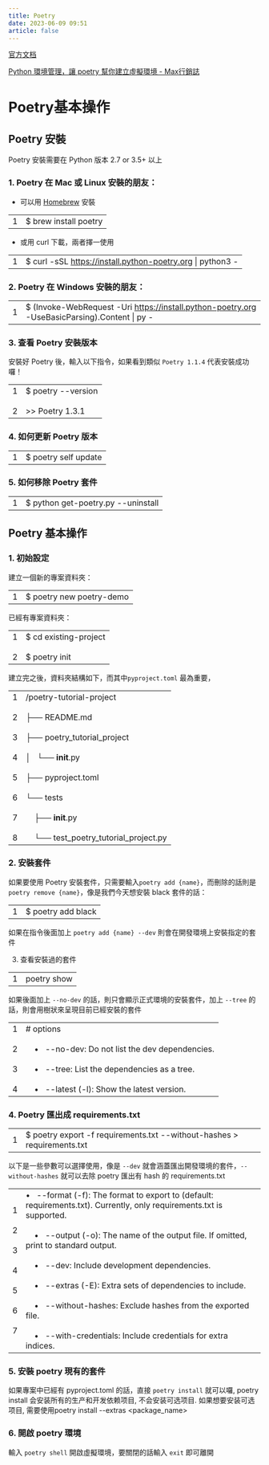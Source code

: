 ```yaml
---
title: Poetry
date: 2023-06-09 09:51
article: false
---
```


[官方文档](https://python-poetry.org/docs)

[Python 環境管理，讓 poetry 幫你建立虛擬環境 - Max行銷誌](https://www.maxlist.xyz/2022/05/08/python-poetry/)

# Poetry基本操作
## Poetry 安裝

Poetry 安裝需要在 Python 版本 2.7 or 3.5+ 以上

### 1. Poetry 在 Mac 或 Linux 安裝的朋友：

- 可以用 [Homebrew](https://brew.sh/index_zh-tw "homebrew") 安裝

|   |   |
|---|---|
|1|$ brew install poetry|

- 或用 curl 下載，兩者擇一使用

|   |   |
|---|---|
|1|$ curl -sSL <https://install.python-poetry.org> \| python3 -|

### 2. Poetry 在 Windows 安裝的朋友：

|   |   |
|---|---|
|1|$ (Invoke-WebRequest -Uri <https://install.python-poetry.org> -UseBasicParsing).Content \| py -|

### 3. 查看 Poetry 安裝版本

安裝好 Poetry 後，輸入以下指令，如果看到類似 `Poetry 1.1.4` 代表安裝成功囉！

|   |   |
|---|---|
|1<br><br>2|$ poetry --version<br><br>>> Poetry 1.3.1|

### 4. 如何更新 Poetry 版本

|   |   |
|---|---|
|1|$ poetry self update|

### 5. 如何移除 Poetry 套件

|   |   |
|---|---|
|1|$ python get-poetry.py --uninstall|

## Poetry 基本操作

### 1. 初始設定

建立一個新的專案資料夾：

|   |   |
|---|---|
|1|$ poetry new poetry-demo|

已經有專案資料夾：

|   |   |
|---|---|
|1<br><br>2|$ cd existing-project<br><br>$ poetry init|

建立完之後，資料夾結構如下，而其中`pyproject.toml` 最為重要，

|   |   |
|---|---|
|1<br><br>2<br><br>3<br><br>4<br><br>5<br><br>6<br><br>7<br><br>8|/poetry-tutorial-project<br><br>├── README.md<br><br>├── poetry_tutorial_project<br><br>│   └── __init__.py<br><br>├── pyproject.toml<br><br>└── tests<br><br>    ├── __init__.py<br><br>    └── test_poetry_tutorial_project.py|

### 2. 安裝套件

如果要使用 Poetry 安裝套件，只需要輸入`poetry add {name}`，而刪除的話則是 `poetry remove {name}`，像是我們今天想安裝 black 套件的話：

|   |   |
|---|---|
|1|$ poetry add black|

如果在指令後面加上 `poetry add {name} --dev` 則會在開發環境上安裝指定的套件

3. 查看安裝過的套件

|   |   |
|---|---|
|1|poetry show|

如果後面加上 `--no-dev` 的話，則只會顯示正式環境的安裝套件，加上 `--tree` 的話，則會用樹狀來呈現目前已經安裝的套件

|   |   |
|---|---|
|1<br><br>2<br><br>3<br><br>4|# options<br><br>    •   --no-dev: Do not list the dev dependencies.<br><br>    •   --tree: List the dependencies as a tree.<br><br>    •   --latest (-l): Show the latest version.|

### 4. Poetry 匯出成 requirements.txt

|   |   |
|---|---|
|1|$ poetry export -f requirements.txt --without-hashes > requirements.txt|

以下是一些參數可以選擇使用，像是 `--dev` 就會涵蓋匯出開發環境的套件，`--without-hashes` 就可以去除 poetry 匯出有 hash 的 requirements.txt

|   |   |
|---|---|
|1<br><br>2<br><br>3<br><br>4<br><br>5<br><br>6<br><br>7|•   --format (-f): The format to export to (default: requirements.txt). Currently, only requirements.txt is supported.<br><br>    •   --output (-o): The name of the output file. If omitted, print to standard output.<br><br>    •   --dev: Include development dependencies.<br><br>    •   --extras (-E): Extra sets of dependencies to include.<br><br>    •   --without-hashes: Exclude hashes from the exported file.<br><br>    •   --with-credentials: Include credentials for extra indices.|

### 5. 安裝 poetry 現有的套件

如果專案中已經有 pyproject.toml 的話，直接 `poetry install` 就可以囉, poetry install 会安装所有的生产和开发依赖项目, 不会安装可选项目. 如果想要安装可选项目, 需要使用poetry install --extras \<package_name>

### 6. 開啟 poetry 環境

輸入 `poetry shell` 開啟虛擬環境，要關閉的話輸入 `exit` 即可離開

